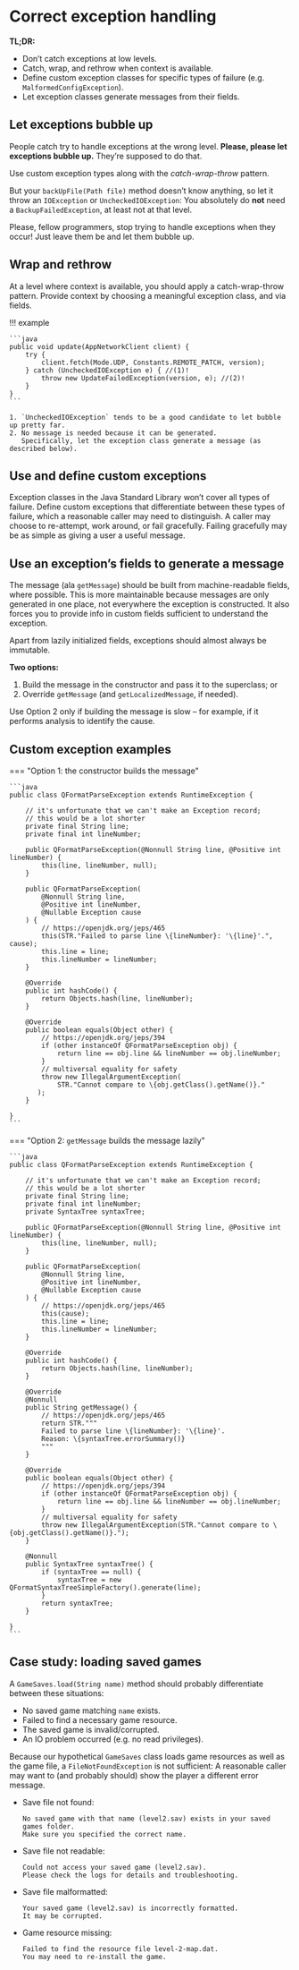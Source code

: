# Correct exception handling

<!--
SPDX-FileCopyrightText: Copyright 2017-2024, Douglas Myers-Turnbull
SPDX-PackageHomePage: https://dmyersturnbull.github.io
SPDX-License-Identifier: CC-BY-SA-4.0
-->

<b>TL;DR:</b>

- Don’t catch exceptions at low levels.
- Catch, wrap, and rethrow when context is available.
- Define custom exception classes for specific types of failure (e.g. `MalformedConfigException`).
- Let exception classes generate messages from their fields.

## Let exceptions bubble up

People catch try to handle exceptions at the wrong level.
**Please, please let exceptions bubble up.**
They’re supposed to do that.

Use custom exception types along with the _catch-wrap-throw_ pattern.

But your `backUpFile(Path file)` method doesn’t know anything,
so let it throw an `IOException` or `UncheckedIOException`:
You absolutely do **not** need a `BackupFailedException`, at least not at that level.

Please, fellow programmers, stop trying to handle exceptions when they occur!
Just leave them be and let them bubble up.

## Wrap and rethrow

At a level where context is available, you should apply a catch-wrap-throw pattern.
Provide context by choosing a meaningful exception class, and via fields.

!!! example

    ```java
    public void update(AppNetworkClient client) {
        try {
            client.fetch(Mode.UDP, Constants.REMOTE_PATCH, version);
        } catch (UncheckedIOException e) { //(1)!
            throw new UpdateFailedException(version, e); //(2)!
        }
    }
    ```

    1. `UncheckedIOException` tends to be a good candidate to let bubble up pretty far.
    2. No message is needed because it can be generated.
       Specifically, let the exception class generate a message (as described below).

## Use and define custom exceptions

Exception classes in the Java Standard Library won’t cover all types of failure.
Define custom exceptions that differentiate between these types of failure,
which a reasonable caller may need to distinguish.
A caller may choose to re-attempt, work around, or fail gracefully.
Failing gracefully may be as simple as giving a user a useful message.

## Use an exception’s fields to generate a message

The message (ala `getMessage`) should be built from machine-readable fields, where possible.
This is more maintainable because messages are only generated in one place,
not everywhere the exception is constructed.
It also forces you to provide info in custom fields sufficient to understand the exception.

Apart from lazily initialized fields, exceptions should almost always be immutable.

<b>Two options:</b>

1. Build the message in the constructor and pass it to the superclass; or
2. Override `getMessage` (and `getLocalizedMessage`, if needed).

Use Option 2 only if building the message is slow – for example, if it performs analysis to identify the cause.

## Custom exception examples

=== "Option 1: the constructor builds the message"

    ```java
    public class QFormatParseException extends RuntimeException {

        // it's unfortunate that we can't make an Exception record;
        // this would be a lot shorter
        private final String line;
        private final int lineNumber;

        public QFormatParseException(@Nonnull String line, @Positive int lineNumber) {
            this(line, lineNumber, null);
        }

        public QFormatParseException(
            @Nonnull String line,
            @Positive int lineNumber,
            @Nullable Exception cause
        ) {
            // https://openjdk.org/jeps/465
            this(STR."Failed to parse line \{lineNumber}: '\{line}'.", cause);
            this.line = line;
            this.lineNumber = lineNumber;
        }

        @Override
        public int hashCode() {
            return Objects.hash(line, lineNumber);
        }

        @Override
        public boolean equals(Object other) {
            // https://openjdk.org/jeps/394
            if (other instanceOf QFormatParseException obj) {
                return line == obj.line && lineNumber == obj.lineNumber;
            }
            // multiversal equality for safety
            throw new IllegalArgumentException(
                STR."Cannot compare to \{obj.getClass().getName()}."
           );
        }

    }
    ```

=== "Option 2: `getMessage` builds the message lazily"

    ```java
    public class QFormatParseException extends RuntimeException {

        // it's unfortunate that we can't make an Exception record;
        // this would be a lot shorter
        private final String line;
        private final int lineNumber;
        private SyntaxTree syntaxTree;

        public QFormatParseException(@Nonnull String line, @Positive int lineNumber) {
            this(line, lineNumber, null);
        }

        public QFormatParseException(
            @Nonnull String line,
            @Positive int lineNumber,
            @Nullable Exception cause
        ) {
            // https://openjdk.org/jeps/465
            this(cause);
            this.line = line;
            this.lineNumber = lineNumber;
        }

        @Override
        public int hashCode() {
            return Objects.hash(line, lineNumber);
        }

        @Override
        @Nonnull
        public String getMessage() {
            // https://openjdk.org/jeps/465
            return STR."""
            Failed to parse line \{lineNumber}: '\{line}'.
            Reason: \{syntaxTree.errorSummary()}
            """
        }

        @Override
        public boolean equals(Object other) {
            // https://openjdk.org/jeps/394
            if (other instanceOf QFormatParseException obj) {
                return line == obj.line && lineNumber == obj.lineNumber;
            }
            // multiversal equality for safety
            throw new IllegalArgumentException(STR."Cannot compare to \{obj.getClass().getName()}.");
        }

        @Nonnull
        public SyntaxTree syntaxTree() {
            if (syntaxTree == null) {
                syntaxTree = new QFormatSyntaxTreeSimpleFactory().generate(line);
            }
            return syntaxTree;
        }

    }
    ```

## Case study: loading saved games

A `GameSaves.load(String name)` method should probably differentiate between these situations:

- No saved game matching `name` exists.
- Failed to find a necessary game resource.
- The saved game is invalid/corrupted.
- An IO problem occurred (e.g. no read privileges).

Because our hypothetical `GameSaves` class loads game resources as well as the game file,
a `FileNotFoundException` is not sufficient:
A reasonable caller may want to (and probably should) show the player a different error message.

- Save file not found:
  ```text
  No saved game with that name (level2.sav) exists in your saved games folder.
  Make sure you specified the correct name.
  ```
- Save file not readable:
  ```text
  Could not access your saved game (level2.sav).
  Please check the logs for details and troubleshooting.
  ```
- Save file malformatted:
  ```text
  Your saved game (level2.sav) is incorrectly formatted.
  It may be corrupted.
  ```
- Game resource missing:
  ```text
  Failed to find the resource file level-2-map.dat.
  You may need to re-install the game.
  ```
